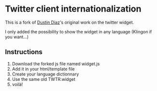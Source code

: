 Twitter client internationalization
===================================

This is a fork of [Dustin Diaz](http://www.twitter.com/ded)'s original work on the twitter widget.

I only added the possibility to show the widget in any language (Klingon if you want...)

Instructions
------------

1. Download the forked js file named widget.js
2. Add it in your html/template file
3. Create your language dictionnary
4. Use the same old TWTR.widget
5. voilà!